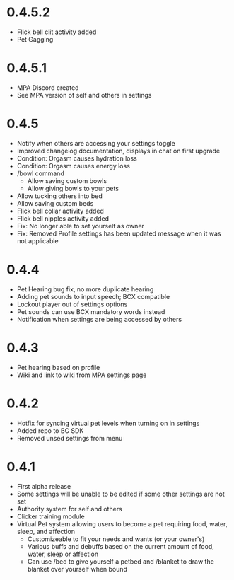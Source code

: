# 0.4.5.2
- Flick bell clit activity added
- Pet Gagging

# 0.4.5.1
- MPA Discord created
- See MPA version of self and others in settings

# 0.4.5
- Notify when others are accessing your settings toggle
- Improved changelog documentation, displays in chat on first upgrade
- Condition: Orgasm causes hydration loss
- Condition: Orgasm causes energy loss
- /bowl command
    - Allow saving custom bowls
    - Allow giving bowls to your pets
- Allow tucking others into bed
- Allow saving custom beds
- Flick bell collar activity added
- Flick bell nipples activity added
- Fix: No longer able to set yourself as owner
- Fix: Removed Profile settings has been updated message when it was not applicable

# 0.4.4
- Pet Hearing bug fix, no more duplicate hearing
- Adding pet sounds to input speech; BCX compatible
- Lockout player out of settings options
- Pet sounds can use BCX mandatory words instead
- Notification when settings are being accessed by others

# 0.4.3
- Pet hearing based on profile
- Wiki and link to wiki from MPA settings page

# 0.4.2
- Hotfix for syncing virtual pet levels when turning on in settings
- Added repo to BC SDK
- Removed unsed settings from menu

# 0.4.1
- First alpha release
- Some settings will be unable to be edited if some other settings are not set
- Authority system for self and others
- Clicker training module
- Virtual Pet system allowing users to become a pet requiring food, water, sleep, and affection
    - Customizeable to fit your needs and wants (or your owner's)
    - Various buffs and debuffs based on the current amount of food, water, sleep or affection
    - Can use /bed to give yourself a petbed and /blanket to draw the blanket over yourself when bound